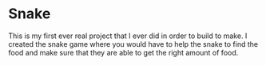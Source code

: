 # Snake
This is my first ever real project that I ever did in order to build to make. I created the snake game where you would have to help the snake to find the food and make sure that they are able to get the right amount of food.
